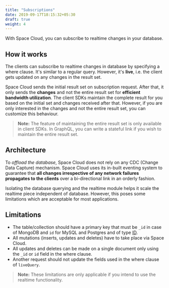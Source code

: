 ```yaml
---
title: "Subscriptions"
date: 2019-09-17T18:15:32+05:30
draft: true
weight: 4
---
```


With Space Cloud, you can subscribe to realtime changes in your database.


## How it works

The clients can subscribe to realtime changes in database by specifying a where clause. It's similar to a regular query. However, it's **live**, i.e. the client gets updated on any changes in the result set.

Space Cloud sends the initial result set on subscription request. After that, it only sends the **changes** and not the entire result set for **efficient bandwidth utilization**. The client SDKs maintain the complete result for you based on the initial set and changes received after that. However, if you are only interested in the changes and not the entire result set, you can customize this behaviour.

> **Note:** The feature of maintaining the entire result set is only available in client SDKs. In GraphQL, you can write a stateful link if you wish to maintain the entire result set.

## Architecture

To _offload the database_, Space Cloud does not rely on any CDC (Change Data Capture) mechanism. Space Cloud uses its in-built eventing system to guarantee that **all changes irrespective of any network failures propagates to the clients** over a bi-directional link in an orderly fashion. 

Isolating the database querying and the realtime module helps it scale the realtime piece independent of database. However, this poses some limitations which are acceptable for most applications. 

## Limitations

- The table/collection should have a primary key that must be `_id` in case of MongoDB and `id` for MySQL and Postgres and of type [ID](/essentials/data-modelling/types-and-directives/#scalar-types).
- All mutations (inserts, updates and deletes) have to take place via Space Cloud.
- All updates and deletes can be made on a single document only using the `_id` or `id` field in the where clause.
- Another request should not update the fields used in the where clause of `liveQuery`.

> **Note:** These limitations are only applicable if you intend to use the realtime functionality.